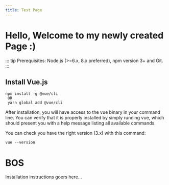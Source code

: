 ```yaml
---
title: Test Page
---
```

# Hello, Welcome to my newly created Page :)



::: tip Prerequisites:
Node.js (>=6.x, 8.x preferred), npm version 3+ and Git.
:::

## Install Vue.js

```
npm install -g @vue/cli
 OR
 yarn global add @vue/cli
```

After installation, you will have access to the vue binary in your command line. You can verify that it is properly installed by simply running vue, which should present you with a help message listing all available commands.

You can check you have the right version (3.x) with this command:




```
vue --version
```

# BOS

Installation instructions goers here...
